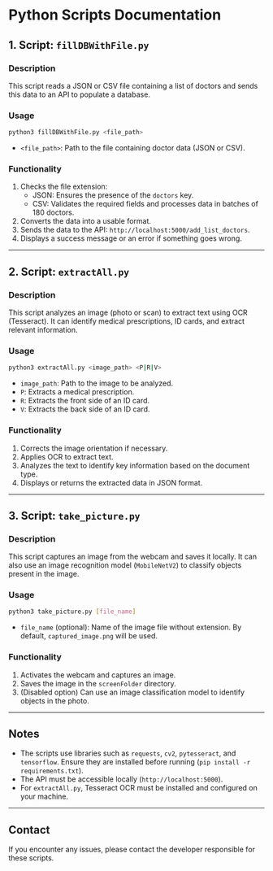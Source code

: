 # Python Scripts Documentation

## 1. Script: `fillDBWithFile.py`

### Description
This script reads a JSON or CSV file containing a list of doctors and sends this data to an API to populate a database.

### Usage
```sh
python3 fillDBWithFile.py <file_path>
```
- `<file_path>`: Path to the file containing doctor data (JSON or CSV).

### Functionality
1. Checks the file extension:
   - JSON: Ensures the presence of the `doctors` key.
   - CSV: Validates the required fields and processes data in batches of 180 doctors.
2. Converts the data into a usable format.
3. Sends the data to the API: `http://localhost:5000/add_list_doctors`.
4. Displays a success message or an error if something goes wrong.

---

## 2. Script: `extractAll.py`

### Description
This script analyzes an image (photo or scan) to extract text using OCR (Tesseract). It can identify medical prescriptions, ID cards, and extract relevant information.

### Usage
```sh
python3 extractAll.py <image_path> <P|R|V>
```
- `image_path`: Path to the image to be analyzed.
- `P`: Extracts a medical prescription.
- `R`: Extracts the front side of an ID card.
- `V`: Extracts the back side of an ID card.

### Functionality
1. Corrects the image orientation if necessary.
2. Applies OCR to extract text.
3. Analyzes the text to identify key information based on the document type.
4. Displays or returns the extracted data in JSON format.

---

## 3. Script: `take_picture.py`

### Description
This script captures an image from the webcam and saves it locally. It can also use an image recognition model (`MobileNetV2`) to classify objects present in the image.

### Usage
```sh
python3 take_picture.py [file_name]
```
- `file_name` (optional): Name of the image file without extension. By default, `captured_image.png` will be used.

### Functionality
1. Activates the webcam and captures an image.
2. Saves the image in the `screenFolder` directory.
3. (Disabled option) Can use an image classification model to identify objects in the photo.

---

## Notes
- The scripts use libraries such as `requests`, `cv2`, `pytesseract`, and `tensorflow`. Ensure they are installed before running (`pip install -r requirements.txt`).
- The API must be accessible locally (`http://localhost:5000`).
- For `extractAll.py`, Tesseract OCR must be installed and configured on your machine.

---

## Contact
If you encounter any issues, please contact the developer responsible for these scripts.

